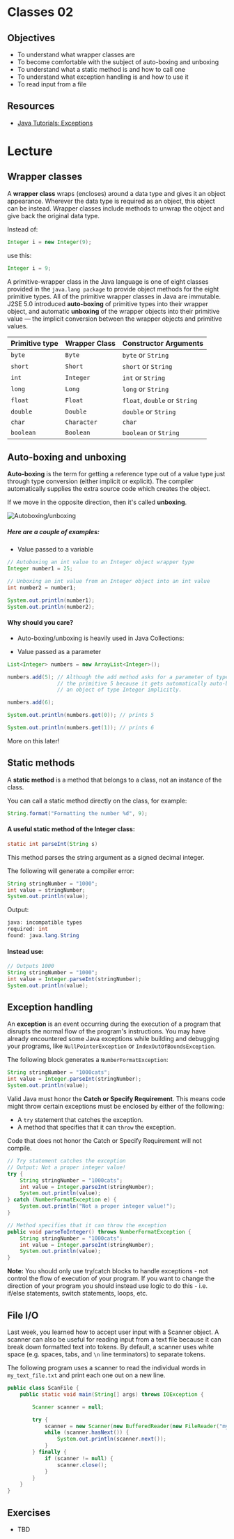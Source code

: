 # Classes 02

## Objectives
- To understand what wrapper classes are
- To become comfortable with the subject of auto-boxing and unboxing
- To understand what a static method is and how to call one
- To understand what exception handling is and how to use it
- To read input from a file

## Resources
- [Java Tutorials: Exceptions](https://docs.oracle.com/javase/tutorial/essential/exceptions/)

# Lecture

## Wrapper classes 

A **wrapper class** wraps (encloses) around a data type and gives it an object appearance. Wherever the data type is required as an object, this object can be instead. Wrapper classes include methods to unwrap the object and give back the original data type. 

Instead of:

```java
Integer i = new Integer(9);
```

use this:

```java
Integer i = 9;
```

A primitive-wrapper class in the Java language is one of eight classes provided in the `java.lang package` to provide object methods for the eight primitive types. All of the primitive wrapper classes in Java are immutable. J2SE 5.0 introduced **auto-boxing** of primitive types into their wrapper object, and automatic **unboxing** of the wrapper objects into their primitive value — the implicit conversion between the wrapper objects and primitive values.


| Primitive type  | Wrapper Class | Constructor Arguments |
|---|---|---|
| `byte` | `Byte` | `byte` or `String` |
| `short` | `Short` | `short` or `String`	 |
| `int` | `Integer` | `int` or `String` |
| `long` | `Long` | `long` or `String` |
| `float` | `Float` | `float`, `double` or `String` |
| `double` | `Double` | `double` or `String` |
| `char` | `Character` | `char` |
| `boolean` | `Boolean` | `boolean` or `String` |


## Auto-boxing and unboxing

**Auto-boxing** is the term for getting a reference type out of a value type just through type conversion (either implicit or explicit). The compiler automatically supplies the extra source code which creates the object.

If we move in the opposite direction, then it's called **unboxing**.

![Autoboxing/unboxing](https://github.com/accesscode-2-1/unit-0/blob/master/images/AutoBoxing_UnBoxing.png)

##### Here are a couple of examples:

- Value passed to a variable

```java
// Autoboxing an int value to an Integer object wrapper type
Integer number1 = 25;

// Unboxing an int value from an Integer object into an int value
int number2 = number1;

System.out.println(number1);
System.out.println(number2);
```

#### Why should you care? 

- Auto-boxing/unboxing is heavily used in Java Collections:

- Value passed as a parameter

```java
List<Integer> numbers = new ArrayList<Integer>();

numbers.add(5); // Although the add method asks for a parameter of type Integer, we can use 
                // the primitive 5 because it gets automatically auto-boxed into 
                // an object of type Integer implicitly.

numbers.add(6);

System.out.println(numbers.get(0)); // prints 5

System.out.println(numbers.get(1)); // prints 6
```

More on this later!

## Static methods

A **static method** is a method that belongs to a class, not an instance of the class.

You can call a static method directly on the class, for example:

```java
String.format("Formatting the number %d", 9);
```

#### A useful static method of the Integer class:

```java
static int parseInt(String s) 
```

This method parses the string argument as a signed decimal integer.

The following will generate a compiler error:

```java
String stringNumber = "1000"; 
int value = stringNumber;
System.out.println(value);
```

Output:
```java
java: incompatible types
required: int
found: java.lang.String
```

#### Instead use:

```java
// Outputs 1000
String stringNumber = "1000";     
int value = Integer.parseInt(stringNumber);
System.out.println(value);
```

## Exception handling

An **exception** is an event occurring during the execution of a program that disrupts the normal flow of the program's instructions. You may have already encountered some Java exceptions while building and debugging your programs, like `NullPointerException` or `IndexOutOfBoundsException`.

The following block generates a `NumberFormatException`:

```java
String stringNumber = "1000cats";
int value = Integer.parseInt(stringNumber);
System.out.println(value);
```

Valid Java must honor the **Catch or Specify Requirement**. This means code might throw certain exceptions must be enclosed by either of the following:

* A `try` statement that catches the exception.
* A method that specifies that it can `throw` the exception.

Code that does not honor the Catch or Specify Requirement will not compile.

```java
// Try statement catches the exception
// Output: Not a proper integer value!
try {
    String stringNumber = "1000cats";
    int value = Integer.parseInt(stringNumber);
    System.out.println(value);
} catch (NumberFormatException e) {
    System.out.println("Not a proper integer value!");
}
```

```java
// Method specifies that it can throw the exception
public void parseToInteger() throws NumberFormatException {
    String stringNumber = "1000cats";
    int value = Integer.parseInt(stringNumber);
    System.out.println(value);
}
```

**Note:** You should only use try/catch blocks to handle exceptions - not control the flow of execution of your program. If you want to change the direction of your program you should instead use logic to do this - i.e. if/else statements, switch statements, loops, etc.

## File I/O

Last week, you learned how to accept user input with a Scanner object. A scanner can also be useful for reading input from a text file because it can break down formatted text into tokens. By default, a scanner uses white space (e.g. spaces, tabs, and `\n` line terminators) to separate tokens.

The following program uses a scanner to read the individual words in `my_text_file.txt` and print each one out on a new line.

```java
public class ScanFile {
    public static void main(String[] args) throws IOException {

        Scanner scanner = null;

        try {
            scanner = new Scanner(new BufferedReader(new FileReader("my_text_file.txt")));
            while (scanner.hasNext()) {
                System.out.println(scanner.next());
            }
        } finally {
            if (scanner != null) {
                scanner.close();
            }
        }
    }
}
```

## Exercises

* TBD
